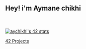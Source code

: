 <h2 align="left">Hey! i'm Aymane chikhi</h2>

<br/>
<br/>
<a align="center"  href="https://github.com/aychikhi"><img lign="center" src="https://badge.mediaplus.ma/starryblue/aychikhi" alt="aychikhi's 42 stats" /></a>
</div>
<br/>

[42 Projects](https://github.com/aychikhi?tab=repositories&q=42-&type=&language=&sort=)
